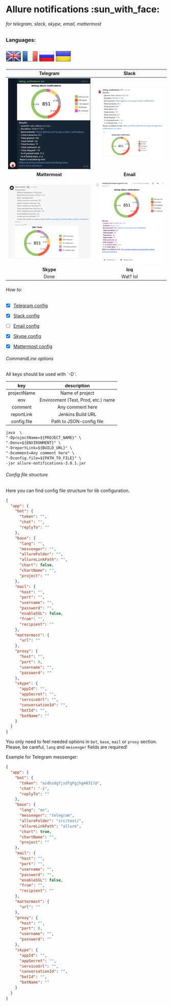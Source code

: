 <h1>Allure notifications :sun_with_face:</h1>
<h6>for telegram, slack, skype, email, mattermost</h6>

<h3>Languages:</h3>

![](readme_images/languages/United-Kingdom.png) ![](readme_images/languages/France.png) ![](readme_images/languages/Russia.png) ![](readme_images/languages/Ukraine.png)</h5>

| Telegram | Slack |
:-------------------------:|:-------------------------:
![shakal_screenshot](readme_images/telegram-en.png) | ![shakal_screenshot](readme_images/slack-en.png)
| **Mattermost** | **Email** |
![shakal_screenshot](readme_images/mattermost-ru.png) | ![shakal_screenshot](readme_images/email_en.png) 
| **Skype** | **Icq**  |
| Done | Wat? lol |


<h6>How to:</h6>

- [x] [Telegram config](https://github.com/qa-guru/allure-notifications/wiki/Telegram-configuration)
- [x] [Slack config](https://github.com/qa-guru/allure-notifications/wiki/Slack-configuration)
- [ ] [Email config](https://github.com/qa-guru/allure-notifications/wiki/Email-configuration)
- [x] [Skype config](https://github.com/qa-guru/allure-notifications/wiki/Skype-Bot-Configuration)
- [x] [Mattermost config](https://github.com/qa-guru/allure-notifications/wiki/Skype-configuration)


<h6>CommandLine options</h6>
All keys should be used with `-D`: <br/> 

| key | description | 
|:---:| :---------: |
| projectName | Name of project |
| env | Environment (Test, Prod, etc.) name |
| comment | Any comment here |
| reportLink | Jenkins Build URL |
| config.file | Path to JSON-config file |

```
java  \
"-DprojectName=${PROJECT_NAME}" \
"-Denv=${ENVIRONMENT}" \
"-DreportLink=${BUILD_URL}" \
"-Dcomment=Any comment here" \
"-Dconfig.file=${PATH_TO_FILE}" \
-jar allure-notifications-3.0.1.jar
```

<h6>Config file structure</h6>
Here you can find config file structure for lib configuration.

```json
{
  "app": {
    "bot": {
      "token": "",
      "chat": "",
      "replyTo": ""
    },
    "base": {
      "lang": "",
      "messenger": "",
      "allureFolder": "",
      "allureLinkPath": "",
      "chart": false,
      "chartName": "",
      "project": ""
    },
    "mail": {
      "host": "",
      "port": "",
      "username": "",
      "password": "",
      "enableSSL": false,
      "from": "",
      "recipient": ""
    },
    "mattermost": {
      "url": ""
    },
    "proxy": {
      "host": "",
      "port": 0,
      "username": "",
      "password": ""
    },
    "skype": {
      "appId": "",
      "appSecret": "",
      "serviceUrl": "",
      "conversationId": "",
      "botId": "",
      "botName": ""
    }
  }
}
```
You only need to feel needed options in `bot`, `base`, `mail` or `proxy` section. Please, be careful, `lang` and `messenger` fields are required!

Example for Telegram messenger:
```json
{
  "app": {
    "bot": {
      "token": "asdhsdgfjsdfgFgjhg4831)@",
      "chat": "-1",
      "replyTo": ""
    },
    "base": {
      "lang": "en",
      "messenger": "telegram",
      "allureFolder": "src/test/",
      "allureLinkPath": "allure",
      "chart": true,
      "chartName": "",
      "project": ""
    },
    "mail": {
      "host": "",
      "port": "",
      "username": "",
      "password": "",
      "enableSSL": false,
      "from": "",
      "recipient": ""
    },
    "mattermost": {
      "url": ""
    },
    "proxy": {
      "host": "",
      "port": 0,
      "username": "",
      "password": ""
    },
    "skype": {
      "appId": "",
      "appSecret": "",
      "serviceUrl": "",
      "conversationId": "",
      "botId": "",
      "botName": ""
    }
  }
}
```

